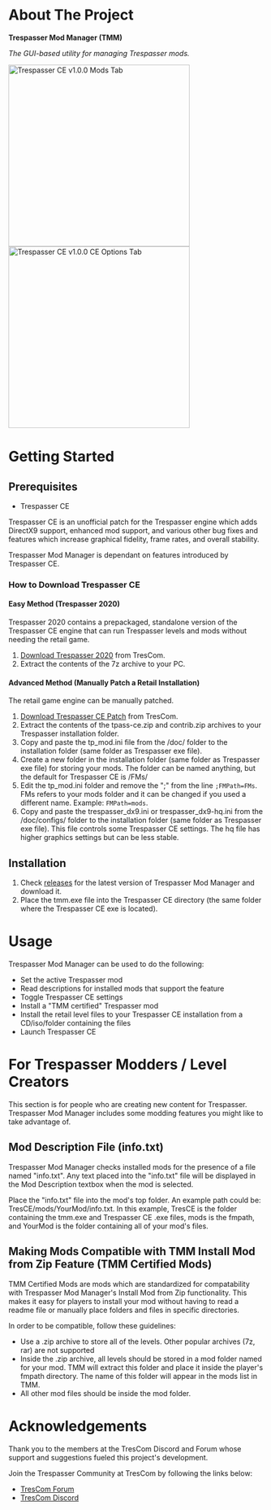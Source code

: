 # About The Project

**Trespasser Mod Manager (TMM)**

*The GUI-based utility for managing Trespasser mods.*

<p float="left">
 <img width="357" alt="Trespasser CE v1.0.0 Mods Tab" src="https://user-images.githubusercontent.com/18666598/211119258-7a76b83f-e1b0-44f1-b17e-025854ad9198.png">
 <img width="357" alt="Trespasser CE v1.0.0 CE Options Tab" src="https://user-images.githubusercontent.com/18666598/211119273-0f9635b7-b947-4091-9d06-33acb15a9b1a.png">
</p>

# Getting Started

## Prerequisites
* Trespasser CE

Trespasser CE is an unofficial patch for the Trespasser engine which adds DirectX9 support, enhanced mod support, and various other bug fixes and features which increase graphical fidelity, frame rates, and overall stability.

Trespasser Mod Manager is dependant on features introduced by Trespasser CE.

### How to Download Trespasser CE

#### Easy Method (Trespasser 2020)
Trespasser 2020 contains a prepackaged, standalone version of the Trespasser CE engine that can run Trespasser levels and mods without needing the retail game.
1. [Download Trespasser 2020](https://www.trescom.org/download/trespasser-2020-a-trespasser-modding-starter-kit/) from TresCom.
2. Extract the contents of the 7z archive to your PC.

#### Advanced Method (Manually Patch a Retail Installation)
The retail game engine can be manually patched.
1. [Download Trespasser CE Patch](https://www.trescom.org/download/trespasser-ce-patch/) from TresCom.
2. Extract the contents of the tpass-ce.zip and contrib.zip archives to your Trespasser installation folder.
3. Copy and paste the tp_mod.ini file from the /doc/ folder to the installation folder (same folder as Trespasser exe file).
4. Create a new folder in the installation folder (same folder as Trespasser exe file) for storing your mods. The folder can be named anything, but the default for Trespasser CE is /FMs/
5. Edit the tp_mod.ini folder and remove the ";" from the line `;FMPath=FMs`. FMs refers to your mods folder and it can be changed if you used a different name. Example: `FMPath=mods`.
6. Copy and paste the trespasser_dx9.ini or trespasser_dx9-hq.ini from the /doc/configs/ folder to the installation folder (same folder as Trespasser exe file). This file controls some Trespasser CE settings. The hq file has higher graphics settings but can be less stable.

## Installation
1. Check [releases](https://github.com/miketheraptor/Trespasser-Mod-Manager/releases) for the latest version of Trespasser Mod Manager and download it.
2. Place the tmm.exe file into the Trespasser CE directory (the same folder where the Trespasser CE exe is located).

# Usage
Trespasser Mod Manager can be used to do the following:
* Set the active Trespasser mod
* Read descriptions for installed mods that support the feature
* Toggle Trespasser CE settings
* Install a "TMM certified" Trespasser mod
* Install the retail level files to your Trespasser CE installation from a CD/iso/folder containing the files
* Launch Trespasser CE

# For Trespasser Modders / Level Creators
This section is for people who are creating new content for Trespasser. Trespasser Mod Manager includes some modding features you might like to take advantage of.

## Mod Description File (info.txt)
Trespasser Mod Manager checks installed mods for the presence of a file named "info.txt". Any text placed into the "info.txt" file will be displayed in the Mod Description textbox when the mod is selected.

Place the "info.txt" file into the mod's top folder. An example path could be: TresCE/mods/YourMod/info.txt. In this example, TresCE is the folder containing the tmm.exe and Trespasser CE .exe files, mods is the fmpath, and YourMod is the folder containing all of your mod's files.

## Making Mods Compatible with TMM Install Mod from Zip Feature (TMM Certified Mods)
TMM Certified Mods are mods which are standardized for compatability with Trespasser Mod Manager's Install Mod from Zip functionality. This makes it easy for players to install your mod without having to read a readme file or manually place folders and files in specific directories.

In order to be compatible, follow these guidelines:
* Use a .zip archive to store all of the levels. Other popular archives (7z, rar) are not supported
* Inside the .zip archive, all levels should be stored in a mod folder named for your mod. TMM will extract this folder and place it inside the player's fmpath directory. The name of this folder will appear in the mods list in TMM.
* All other mod files should be inside the mod folder.

# Acknowledgements
Thank you to the members at the TresCom Discord and Forum whose support and suggestions fueled this project's development.

Join the Trespasser Community at TresCom by following the links below:
* [TresCom Forum](https://www.trescom.org)
* [TresCom Discord](https://discord.gg/xHmu7cF7v4)
